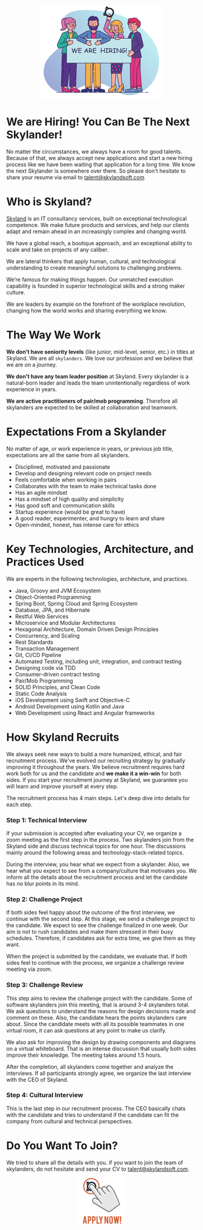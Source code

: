 <p align="center">
  <img width="330" height="250" src="images/header-660x500.png">
</p>

# We are Hiring! You Can Be The Next Skylander!

No matter the circumstances, we always have a room for good talents. Because of that, we always accept new applications and start a new hiring process like we have been waiting that application for a long time. We know the next Skylander is somewhere over there. So please don't hesitate to share your resume via email to [talent@skylandsoft.com](mailto:talent@skylandsoft.com)

# Who is Skyland?

[Skyland](https://www.skylandsoft.com) is an IT consultancy services, built on exceptional technological competence. We make future products and services, and help our clients adapt and remain ahead in an increasingly complex and changing world.

We have a global reach, a boutique approach, and an exceptional ability to scale and take on projects of any caliber.

We are lateral thinkers that apply human, cultural, and technological understanding to create meaningful solutions to challenging problems.

We’re famous for making things happen. Our unmatched execution capability is founded in superior technological skills and a strong maker culture. 

We are leaders by example on the forefront of the workplace revolution, changing how the world works and sharing everything we know.

# The Way We Work

**We don't have seniority levels** (like junior, mid-level, senior, etc.) in titles at Skyland. We are all `skylanders`. We love our profession and we believe that we are on a journey. 

**We don't have any team leader position** at Skyland. Every skylander is a natural-born leader and leads the team unintentionally regardless of work experience in years. 

**We are active practitioners of pair/mob programming**. Therefore all skylanders are expected to be skilled at collaboration and teamwork. 

# Expectations From a Skylander

No matter of age, or work experience in years, or previous job title, expectations are all the same from all skylanders.

* Disciplined, motivated and passionate
* Develop and designing relevant code on project needs
* Feels comfortable when working in pairs 
* Collaborates with the team to make technical tasks done
* Has an agile mindset
* Has a mindset of high quality and simplicity
* Has good soft and communication skills
* Startup experience (would be great to have)
* A good reader, experimenter, and hungry to learn and share
* Open-minded, honest, has intense care for ethics

# Key Technologies, Architecture, and Practices Used

We are experts in the following technologies, architecture, and practices. 

* Java, Groovy and JVM Ecosystem
* Object-Oriented Programming
* Spring Boot, Spring Cloud and Spring Ecosystem
* Database, JPA, and Hibernate
* Restful Web Services
* Microservice and Modular Architectures
* Hexagonal Architecture, Domain Driven Design Principles
* Concurrency, and Scaling
* Rest Standards
* Transaction Management
* Git, CI/CD Pipeline
* Automated Testing, including unit, integration, and contract testing
* Designing code via TDD
* Consumer-driven contract testing
* Pair/Mob Programming
* SOLID Principles, and Clean Code
* Static Code Analysis
* iOS Development using Swift and Objective-C
* Android Development using Kotlin and Java
* Web Development using React and Angular frameworks

# How Skyland Recruits

We always seek new ways to build a more humanized, ethical, and fair recruitment process. We've evolved our recruiting strategy by gradually improving it throughout the years. We believe recruitment requires hard work both for us and the candidate and **we make it a win-win** for both sides. If you start your recruitment journey at Skyland, we guarantee you will learn and improve yourself at every step. 

The recruitment process has 4 main steps. Let's deep dive into details for each step.

### Step 1: Technical Interview

If your submission is accepted after evaluating your CV, we organize a zoom meeting as the first step in the process. Two skylanders join from the Skyland side and discuss technical topics for one hour. The discussions mainly around the following areas and technology-stack-related topics.

During the interview, you hear what we expect from a skylander. Also, we hear what you expect to see from a company/culture that motivates you. We inform all the details about the recruitment process and let the candidate has no blur points in its mind.

### Step 2: Challenge Project

If both sides feel happy about the outcome of the first interview, we continue with the second step. At this stage, we send a challenge project to the candidate. We expect to see the challenge finalized in one week. Our aim is not to rush candidates and make them stressed in their busy schedules. Therefore, if candidates ask for extra time, we give them as they want. 

When the project is submitted by the candidate, we evaluate that. If both sides feel to continue with the process, we organize a challenge review meeting via zoom.

### Step 3: Challenge Review

This step aims to review the challenge project with the candidate. Some of software skylanders join this meeting, that is around 3-4 skylanders total. We ask questions to understand the reasons for design decisions made and comment on these. Also, the candidate hears the points skylanders care about. Since the candidate meets with all its possible teammates in one virtual room, it can ask questions at any point to make us clarify. 

We also ask for improving the design by drawing components and diagrams on a virtual whiteboard. That is an intense discussion that usually both sides improve their knowledge. The meeting takes around 1.5 hours.

After the completion, all skylanders come together and analyze the interviews. If all participants strongly agree, we organize the last interview with the CEO of Skyland.

### Step 4: Cultural Interview

This is the last step in our recruitment process. The CEO basically chats with the candidate and tries to understand if the candidate can fit the company from cultural and technical perspectives.

# Do You Want To Join?

We tried to share all the details with you. if you want to join the team of skylanders, do not hesitate and send your CV to [talent@skylandsoft.com](mailto:talent@skylandsoft.com).

<p align="center">
  <a href="mailto:talent@skylandsoft.com"><img width="25%" height="25%" src="images/apply-now.png"></a>
</p>